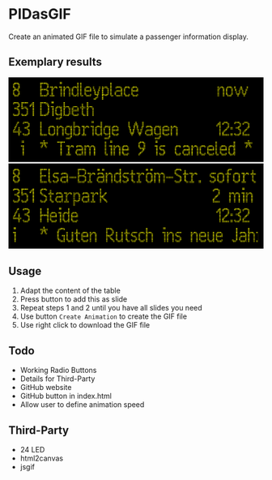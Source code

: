 # PIDasGIF

Create an animated GIF file to simulate a passenger information display.

## Exemplary results
![Exemplary result](images/example01.gif "Exemplary result 1")
![Exemplary result](images/example02.gif "Exemplary result 2")

## Usage

1. Adapt the content of the table
2. Press button to add this as slide
3. Repeat steps 1 and 2 until you have all slides you need
4. Use button `Create Animation` to create the GIF file
5. Use right click to download the GIF file

## Todo

- Working Radio Buttons
- Details for Third-Party
- GitHub website
- GitHub button in index.html
- Allow user to define animation speed

## Third-Party

- 24 LED
- html2canvas
- jsgif